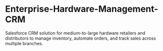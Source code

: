 # Enterprise-Hardware-Management-CRM
Salesforce CRM solution for medium-to-large hardware retailers and distributors to manage inventory, automate orders, and track sales across multiple branches.
